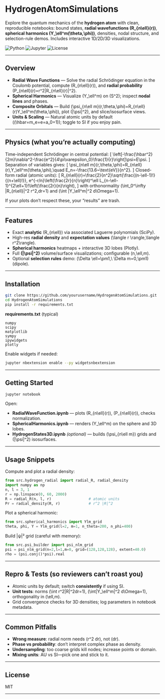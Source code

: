 # HydrogenAtomSimulations

Explore the quantum mechanics of the **hydrogen atom** with clean, reproducible notebooks: bound states, **radial wavefunctions (R_{n\ell}(r))**, **spherical harmonics (Y_\ell^m(\theta,\phi))**, densities, nodal structure, and selection-rule demos. Includes interactive 1D/2D/3D visualizations.

![Python](https://img.shields.io/badge/Python-3.9+-blue) ![Jupyter](https://img.shields.io/badge/Jupyter-Notebook%2FLab-yellow) ![License](https://img.shields.io/badge/License-MIT-green)

---

## Overview

* **Radial Wave Functions** — Solve the radial Schrödinger equation in the Coulomb potential, compute (R_{n\ell}(r)), and **radial probability** (P_{n\ell}(r)=r^2|R_{n\ell}(r)|^2).
* **Spherical Harmonics** — Visualize (Y_\ell^m) on (S^2); inspect **nodal lines** and phases.
* **Composite Orbitals** — Build (\psi_{n\ell m}(r,\theta,\phi)=R_{n\ell}(r)Y_\ell^m(\theta,\phi)), plot (|\psi|^2), and slice/isosurface views.
* **Units & Scaling** — Natural atomic units by default ((\hbar=m_e=e=a_0=1)); toggle to SI if you enjoy pain.

---

## Physics (what you’re actually computing)

Time-independent Schrödinger in central potential:
[
\left[-\frac{\hbar^2}{2m}\nabla^2-\frac{e^2}{4\pi\varepsilon_0}\frac{1}{r}\right]\psi=E\psi.
]
Separation of variables gives:
[
\psi_{n\ell m}(r,\theta,\phi)=R_{n\ell}(r),Y_\ell^m(\theta,\phi),\quad
E_n=-\frac{13.6~\text{eV}}{n^2}.
]
Closed-form radial (atomic units):
[
R_{n\ell}(r)=\frac{2}{n^2}\sqrt{\frac{(n-\ell-1)!}{(n+\ell)!}},
e^{-r/n}\left(\frac{2r}{n}\right)^\ell
L_{n-\ell-1}^{2\ell+1}!\left(\frac{2r}{n}\right),
]
with orthonormality (\int_0^\infty |R_{n\ell}|^2 r^2,dr=1) and (\int |Y_\ell^m|^2 d\Omega=1).

If your plots don’t respect these, your “results” are trash.

---

## Features

* Exact **analytic** (R_{n\ell}) via associated Laguerre polynomials (SciPy).
* High-res **radial density** and **expectation values** (\langle r \rangle,\langle r^2\rangle).
* **Spherical harmonics** heatmaps + interactive 3D lobes (Plotly).
* Full **(|\psi|^2)** volume/surface visualizations; configurable (n,\ell,m).
* Optional **selection rules** demo: (\Delta \ell=\pm1,\ \Delta m=0,\pm1) (dipole).

---

## Installation

```bash
git clone https://github.com/yourusername/HydrogenAtomSimulations.git
cd HydrogenAtomSimulations
pip install -r requirements.txt
```

**requirements.txt** (typical)

```
numpy
scipy
matplotlib
sympy
ipywidgets
plotly
```

Enable widgets if needed:

```bash
jupyter nbextension enable --py widgetsnbextension
```

---

## Getting Started

```bash
jupyter notebook
```

Open:

* **RadialWaveFunction.ipynb** — plots (R_{n\ell}(r)), (P_{n\ell}(r)), checks normalization.
* **SphericalHarmonics.ipynb** — renders (Y_\ell^m) on the sphere and 3D lobes.
* **HydrogenStates3D.ipynb** *(optional)* — builds (\psi_{n\ell m}) grids and (|\psi|^2) isosurfaces.

---

## Usage Snippets

Compute and plot a radial density:

```python
from src.hydrogen_radial import radial_R, radial_density
import numpy as np
n, l = 3, 1
r = np.linspace(0, 60, 2000)
R = radial_R(n, l, r)                 # atomic units
Pr = radial_density(R, r)             # r^2 |R|^2
```

Plot a spherical harmonic:

```python
from src.spherical_harmonics import Ylm_grid
theta, phi, Y = Ylm_grid(l=2, m=1, n_theta=200, n_phi=400)
```

Build |ψ|² grid (careful with memory):

```python
from src.psi_builder import psi_nlm_grid
psi = psi_nlm_grid(n=2,l=1,m=0, grid=(128,128,128), extent=40.0)
rho = (psi.conj()*psi).real
```

---

## Repro & Tests (so reviewers can’t roast you)

* Atomic units by default; switch **consistently** if using SI.
* **Unit tests**: norms (\int r^2|R|^2dr=1), (\int|Y_\ell^m|^2 d\Omega=1), orthogonality in (\ell,m).
* Grid convergence checks for 3D densities; log parameters in notebook metadata.

---

## Common Pitfalls

* **Wrong measure**: radial norm needs (r^2 dr), not (dr).
* **Phase vs probability**: don’t interpret complex phase as density.
* **Undersampling**: too coarse grids kill nodes; increase points or domain.
* **Mixing units**: AU vs SI—pick one and stick to it.

---

## License

MIT 

---
